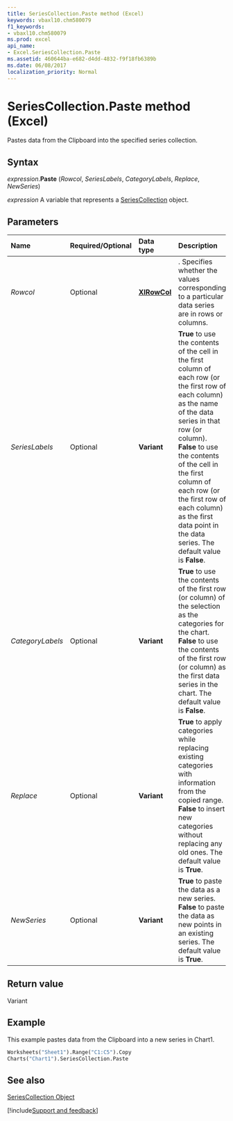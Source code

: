 ```yaml
---
title: SeriesCollection.Paste method (Excel)
keywords: vbaxl10.chm580079
f1_keywords:
- vbaxl10.chm580079
ms.prod: excel
api_name:
- Excel.SeriesCollection.Paste
ms.assetid: 460644ba-e682-d4dd-4832-f9f18fb6389b
ms.date: 06/08/2017
localization_priority: Normal
---
```



# SeriesCollection.Paste method (Excel)

Pastes data from the Clipboard into the specified series collection.


## Syntax

_expression_.**Paste** (_Rowcol_, _SeriesLabels_, _CategoryLabels_, _Replace_, _NewSeries_)

_expression_ A variable that represents a [SeriesCollection](Excel.SeriesCollection.md) object.


## Parameters



|Name|Required/Optional|Data type|Description|
|:-----|:-----|:-----|:-----|
| _Rowcol_|Optional| **[XlRowCol](Excel.XlRowCol.md)**|. Specifies whether the values corresponding to a particular data series are in rows or columns.|
| _SeriesLabels_|Optional| **Variant**| **True** to use the contents of the cell in the first column of each row (or the first row of each column) as the name of the data series in that row (or column). **False** to use the contents of the cell in the first column of each row (or the first row of each column) as the first data point in the data series. The default value is **False**.|
| _CategoryLabels_|Optional| **Variant**| **True** to use the contents of the first row (or column) of the selection as the categories for the chart. **False** to use the contents of the first row (or column) as the first data series in the chart. The default value is **False**.|
| _Replace_|Optional| **Variant**| **True** to apply categories while replacing existing categories with information from the copied range. **False** to insert new categories without replacing any old ones. The default value is **True**.|
| _NewSeries_|Optional| **Variant**| **True** to paste the data as a new series. **False** to paste the data as new points in an existing series. The default value is **True**.|

## Return value

Variant


## Example

This example pastes data from the Clipboard into a new series in Chart1.


```vb
Worksheets("Sheet1").Range("C1:C5").Copy 
Charts("Chart1").SeriesCollection.Paste
```


## See also


[SeriesCollection Object](Excel.SeriesCollection.md)

[!include[Support and feedback](~/includes/feedback-boilerplate.md)]